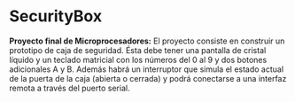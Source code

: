 # SecurityBox
**Proyecto final de Microprocesadores:** El proyecto consiste en construir un prototipo de caja de seguridad. Ésta debe tener una pantalla de cristal líquido y un teclado matricial con los números del 0 al 9 y dos botones adicionales A y B. Además habrá un interruptor que simula el estado actual de la puerta de la caja (abierta o cerrada) y podrá conectarse a una interfaz remota a través del puerto serial. 
